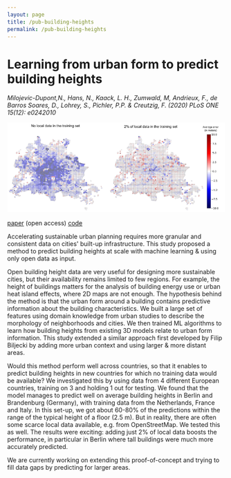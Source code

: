 ```yaml
---
layout: page
title: /pub-building-heights
permalink: /pub-building-heights
---
```


# Learning from urban form to predict building heights

_Milojevic-Dupont,N., Hans, N., Kaack, L. H., Zumwald, M, Andrieux, F., de Barros Soares, D., Lohrey, S., Pichler, P.P. & Creutzig, F. (2020) PLoS ONE 15(12): e0242010_

<img src="imgs/data-project-pic.png" alt="image" width="600"/>

[paper](https://journals.plos.org/plosone/article?id=10.1371/journal.pone.0242010) (open access)
[code](https://gitlab.pik-potsdam.de/nikolami/learning-from-urban-form-to-predict-building-heights)

Accelerating sustainable urban planning requires more granular and consistent data on cities' built-up infrastructure. This study proposed a method to predict building heights at scale with machine learning & using only open data as input. 

Open building height data are very useful for designing more sustainable cities, but their availability remains limited to few regions. For example, the height of buildings matters for the analysis of building energy use or urban heat island effects, where 2D maps are not enough. The hypothesis behind the method is that the urban form around a building contains predictive information about the building characteristics. We built a large set of features using domain knowledge from urban studies to describe the morphology of neighborhoods and cities. We then trained ML algorithms to learn how building heights from existing 3D models relate to urban form information. This study extended a similar approach first developed by Filip Biljecki by adding more urban context and using larger & more distant areas.

Would this method perform well across countries, so that it enables to predict building heights in new countries for which no training data would be available? We investigated this by using data from 4 different European countries, training on 3 and holding 1 out for testing. We found that the model manages to predict well on average building heights in Berlin and Brandenburg (Germany), with training data from the Netherlands, France and Italy. In this set-up, we got about 60-80% of the predictions within the range of the typical height of a floor (2.5 m). But in reality, there are often some scarce local data available, e.g. from OpenStreetMap. We tested this as well. The results were exciting: adding just 2% of local data boosts the performance, in particular in Berlin where tall buildings were much more accurately predicted.

We are currently working on extending this proof-of-concept and trying to fill data gaps by predicting for larger areas. 

